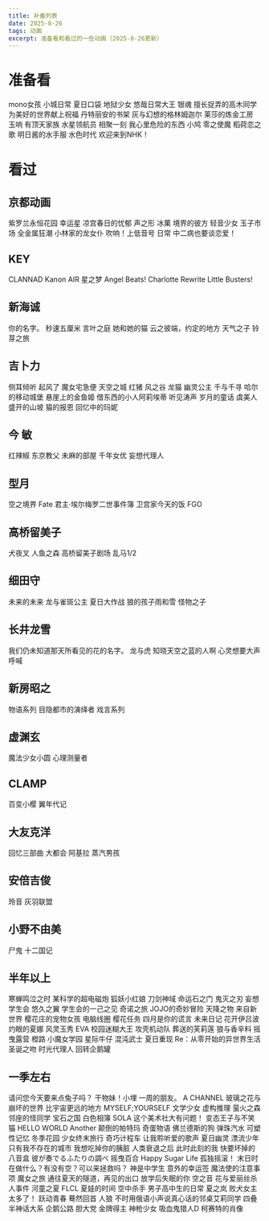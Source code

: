 ```yaml
---
title: 补番列表
date: 2025-8-26
tags: 动画
excerpt: 准备看和看过的一些动画（2025-8-26更新）
---
```

# 准备看
mono女孩
小城日常
夏日口袋
地狱少女
悠哉日常大王
银魂
擅长捉弄的高木同学
为美好的世界献上祝福
丹特丽安的书架
灰与幻想的格林姆迦尔
莱莎的炼金工房
玉响
有顶天家族
水星领航员
相聚一刻
我心里危险的东西
小鸠
零之使魔
稻荷恋之歌
明日酱的水手服
水色时代
欢迎来到NHK！

# 看过

## 京都动画
紫罗兰永恒花园
幸运星
凉宫春日的忧郁
声之形
冰菓
境界的彼方
轻音少女
玉子市场
全金属狂潮
小林家的龙女仆
吹响！上低音号
日常
中二病也要谈恋爱！

## KEY
CLANNAD
Kanon
AIR
星之梦
Angel Beats!
Charlotte
Rewrite
Little Busters!

## 新海诚
你的名字。
秒速五厘米
言叶之庭
她和她的猫
云之彼端，约定的地方
天气之子
铃芽之旅

## 吉卜力
侧耳倾听
起风了
魔女宅急便
天空之城
红猪
风之谷
龙猫
幽灵公主
千与千寻
哈尔的移动城堡
悬崖上的金鱼姬
借东西的小人阿莉埃蒂
听见涛声
岁月的童话
虞美人盛开的山坡
猫的报恩
回忆中的玛妮

## 今 敏
红辣椒
东京教父
未麻的部屋
千年女优
妄想代理人

## 型月
空之境界
Fate
君主·埃尔梅罗二世事件簿
卫宫家今天的饭
FGO

## 高桥留美子
犬夜叉
人鱼之森
高桥留美子剧场
乱马1/2

## 细田守
未来的未来
龙与雀斑公主
夏日大作战
狼的孩子雨和雪
怪物之子

## 长井龙雪
我们仍未知道那天所看见的花的名字。
龙与虎
知晓天空之蓝的人啊
心灵想要大声呼喊

## 新房昭之
物语系列
目隐都市的演绎者
戏言系列

## 虚渊玄
魔法少女小圆
心理测量者

## CLAMP
百变小樱
翼年代记

## 大友克洋
回忆三部曲
大都会
阿基拉
蒸汽男孩

## 安倍吉俊
玲音
灰羽联盟

## 小野不由美
尸鬼
十二国记

## 半年以上
寒蝉鸣泣之时
某科学的超电磁炮
狐妖小红娘
刀剑神域
命运石之门
鬼灭之刃
妄想学生会
悠久之翼
学生会的一己之见
奇诺之旅
JOJO的奇妙冒险
天降之物
来自新世界
樱花庄的宠物女孩
电脑线圈
樱花任务
四月是你的谎言
未来日记
花开伊吕波
灼眼的夏娜
风灵玉秀
EVA
校园迷糊大王
攻壳机动队
葬送的芙莉莲
狼与香辛料
摇曳露营
橙路
小魔女学园
星际牛仔
混沌武士
夏日重现
Re：从零开始的异世界生活
圣诞之吻
时光代理人
回转企鹅罐

## 一季左右
请问您今天要来点兔子吗？
干物妹！小埋
一周的朋友。
A CHANNEL
玻璃之花与崩坏的世界
比宇宙更远的地方
MYSELF;YOURSELF
文学少女
虚构推理
萤火之森
邻座的怪同学
宝石之国
白色相簿
SOLA
这个美术社大有问题！
变态王子与不笑猫
HELLO WORLD
Another
颠倒的帕特玛
奇蛋物语
佛兰德斯的狗
弹珠汽水
可塑性记忆
冬季花园
少女终末旅行
奇巧计程车
让我聆听爱的歌声
夏日幽灵
漂流少年
只有我不存在的城市
我想吃掉你的胰脏
人类衰退之后
此时此刻的我
快要坏掉的八音盒
彼が奏でるふたりの調べ
摇曳百合
Happy Sugar Life
孤独摇滚！
末日时在做什么？有没有空？可以来拯救吗？
神是中学生
意外的幸运签
魔法使的注意事项
魔女之旅
通往夏天的隧道，再见的出口
放学后失眠的你
空之音
花与爱丽丝杀人事件
河童之夏
FLCL
夏娃的时间
空中杀手
男子高中生的日常
夏之岚
败犬女主太多了！
跃动青春
蓦然回首
人狼
不时用俄语小声说真心话的邻桌艾莉同学
四叠半神话大系
企鹅公路
胆大党
金牌得主
神枪少女
吸血鬼猎人D
柯赛特的肖像